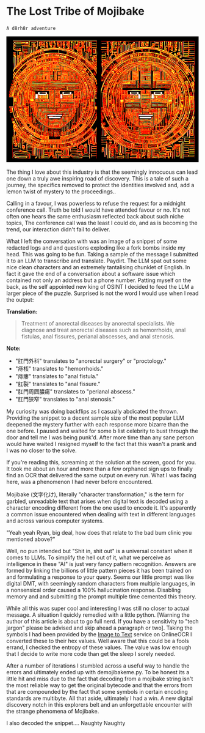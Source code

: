 # The Lost Tribe of Mojibake
```
A d8rh8r adventure
```
![The lost tribe of Mojibake](.\thelosttribeofmojibake.png)

The thing I love about this industry is that the seemingly innocuous can lead one down a truly awe inspiring road of discovery.  This is a tale of such a journey, the specifics removed to protect the identities involved and, add a lemon twist of mystery to the proceedings..  

Calling in a favour, I was powerless to refuse the request for a midnight conference call. Truth be told I would have attended favour or no. It's not often one hears the same enthusiasm reflected back about such niche topics, The conference call was the least I could do, and as is becoming the trend, our interaction didn't fail to deliver.

What I left the conversation with was an image of a snippet of some redacted logs and and questions exploding like a fork bombs inside my head.  This was going to be fun.  Taking a sample of the message I submitted it to an LLM to transcribe and translate.  Paydirt.  The LLM spat out some nice clean characters and an extremely tantalising chunklet of English.  In fact it gave the end of a conversation about a software issue which contained not only an address but a phone number.  Patting myself on the back,  as the self appointed new king of OSINT I decided to feed the LLM a larger piece of the puzzle.  Surprised is not the word I would use when I read the output:

**Translation:**

> Treatment of anorectal diseases by anorectal specialists. We diagnose and treat anorectal diseases such as hemorrhoids, anal fistulas, anal fissures, perianal abscesses, and anal stenosis.

**Note:**

- "肛門外科" translates to "anorectal surgery" or "proctology."
- "痔核" translates to "hemorrhoids."
- "痔瘻" translates to "anal fistula."
- "肛裂" translates to "anal fissure."
- "肛門周囲膿瘍" translates to "perianal abscess."
- "肛門狭窄" translates to "anal stenosis."

My curiosity was doing backflips as I casually abdicated the thrown.  Providing the snippet to a decent sample size of the most popular LLM deepened the mystery further with each response more bizarre than the one before.  I paused and waited for some b list celebrity to bust through the door and tell me I was being punk'd.  After more time than any sane person would have waited I resigned myself to the fact that this wasn't a prank and I was no closer to the solve.

If you're reading this, screaming at the solution at the screen, good for you.  It took me about an hour and more than a few orphaned sign ups to finally find an OCR that delivered the same output on every run.  What I was facing here, was a phenomenon I had never before encountered.

Mojibake (文字化け), literally "character transformation," is the term for garbled, unreadable text that arises when digital text is decoded using a character encoding different from the one used to encode it. It's apparently a common issue encountered when dealing with text in different languages and across various computer systems. 

"Yeah yeah Ryan, big deal, how does that relate to the bad bum clinic you mentioned above?"

Well, no pun intended but "Shit in, shit out" is a universal constant when it comes to LLMs.  To simplify the hell out of it, what we perceive as intelligence in these "AI" is just very fancy pattern recognition.  Answers are formed by linking the billions of little pattern pieces it has been trained on and formulating a response to your query.  Seems our little prompt was like digital DMT, with seemingly random characters from multiple languages, in a nonsensical order caused a 100% hallucination response.  Disabling memory and and submitting the prompt multiple time cemented this theory.

While all this was super cool and interesting I was still no closer to actual message.  A situation I quickly remedied with a little python.  [Warning the author of this article is about to go full nerd.  If you have a sensitivity to "tech jargon" please be advised and skip ahead a paragraph or two].  Taking the symbols I had been provided by the [Image to Text](https://www.onlineocr.net/) service on OnlineOCR I converted these to their hex values.   Well aware that this could be a fools errand, I checked the entropy of these values.   The value was low enough that I decide to write more code than get the sleep I sorely needed.

After a number of iterations I stumbled across a useful way to handle the errors and ultimately ended up with demojibakeme.py.  To be honest its a little hit and miss due to the fact that decoding from a mojibake string isn't the most reliable way to get the original bytecode and that the errors from that are compounded by the fact that some symbols in certain encoding standards are multibyte.  All that aside, ultimately I had a win.  A new digital discovery notch in this explorers belt and an unforgettable encounter with the strange phenomena of Mojibake.

I also decoded the snippet.... Naughty Naughty 
 
